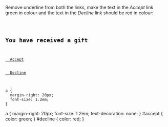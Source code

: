 Remove underline from both the links,
make the text in the *Accept* link green in colour
and
the text in the *Decline* link should be red
in colour:

<Editor lang="css" type="exercise">
<code>
<panel lang="html">
<h2>You have received a gift</h2>
<a href="#" id="accept">
  Accept
</a>
<a href="#" id="decline">
  Decline
</a>
</panel>
<panel lang="css">
a {
  margin-right: 20px;
  font-size: 1.2em;
}
</panel>
</code>

<solution>
a {
  margin-right: 20px;
  font-size: 1.2em;
  text-decoration: none;
}
#accept {
  color: green;
}
#decline {
  color: red;
}
</solution>
</Editor>